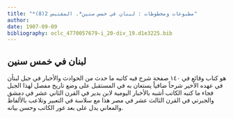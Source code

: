 ```yaml
---
title: "*مطبوعات ومخطوطات : لبنان في خمس سنين*. المقتبس 2(8)"
author: 
date: 1907-09-09
bibliography: oclc_4770057679-i_20-div_19.d1e3225.bib
---
```




##  لبنان في  خمس  سنين 


 هو كتاب وقائع في  ١٤٠  صفحة شرح فيه كاتبه ما حدث من الحوادث والأخبار في جبل لبنأن في عهده الأخير شرحاً ضافياً يستعان به في المستقبل على وضع تاريخ مفصل لهذا الجبل فجاء ما كتبه الكاتب أشبه بالأخبار اليومية لابن بدير في القرن الثاني  عشر  في دمشق والجبرتي في القرن الثالث  عشر  في مصر هذا مع سلاسة في التعبير وتلاعب بالألفاظ والمعاني يدل على بعد غور الكاتب وحسن بيانه.  
